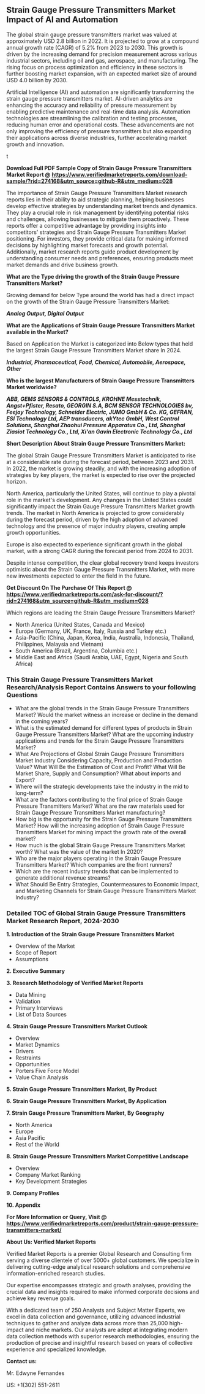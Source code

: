 <h2>Strain Gauge Pressure Transmitters Market Impact of AI and Automation</h2><p>The global strain gauge pressure transmitters market was valued at approximately USD 2.8 billion in 2022. It is projected to grow at a compound annual growth rate (CAGR) of 5.2% from 2023 to 2030. This growth is driven by the increasing demand for precision measurement across various industrial sectors, including oil and gas, aerospace, and manufacturing. The rising focus on process optimization and efficiency in these sectors is further boosting market expansion, with an expected market size of around USD 4.0 billion by 2030.</p><p>Artificial Intelligence (AI) and automation are significantly transforming the strain gauge pressure transmitters market. AI-driven analytics are enhancing the accuracy and reliability of pressure measurement by enabling predictive maintenance and real-time data analysis. Automation technologies are streamlining the calibration and testing processes, reducing human error and operational costs. These advancements are not only improving the efficiency of pressure transmitters but also expanding their applications across diverse industries, further accelerating market growth and innovation.</p>t</p><p id="" class=""><strong>Download Full PDF Sample Copy of Strain Gauge Pressure Transmitters Market Report @ <a href="https://www.verifiedmarketreports.com/download-sample/?rid=274168&utm_source=github-R&utm_medium=028" target="_blank">https://www.verifiedmarketreports.com/download-sample/?rid=274168&utm_source=github-R&utm_medium=028</a></strong></p><p>The importance of&nbsp;Strain Gauge Pressure Transmitters Market research reports lies in their ability to aid strategic planning, helping businesses develop effective strategies by understanding market trends and dynamics. They play a crucial role in risk management by identifying potential risks and challenges, allowing businesses to mitigate them proactively. These reports offer a competitive advantage by providing insights into competitors' strategies and Strain Gauge Pressure Transmitters Market positioning. For investors, they provide critical data for making informed decisions by highlighting market forecasts and growth potential. Additionally, market research reports guide product development by understanding consumer needs and preferences, ensuring products meet market demands and drive business growth.</p><p><strong>What are the&nbsp;Type driving the growth of the Strain Gauge Pressure Transmitters Market?</strong></p><p id="" class="">Growing demand for below Type around the world has had a direct impact on the growth of the Strain Gauge Pressure Transmitters Market:</p><em><strong>Analog Output, Digital Output</strong></em></p><strong>What are the&nbsp;Applications&nbsp;of Strain Gauge Pressure Transmitters Market available in the Market?</strong></p><p id="" class="">Based on Application the Market is categorized into Below types that held the largest Strain Gauge Pressure Transmitters Market share In 2024.</p><em><strong>Industrial, Pharmaceutical, Food, Chemical, Automobile, Aerospace, Other</strong></em></p><strong>Who is the largest Manufacturers of Strain Gauge Pressure Transmitters Market worldwide?</strong></p><p><em><strong>ABB, GEMS SENSORS & CONTROLS, KROHNE Messtechnik, Angst+Pfister, Resato, GEORGIN S.A, BCM SENSOR TECHNOLOGIES bv, Feejoy Technology, Schneider Electric, JUMO GmbH & Co. KG, GEFRAN, ESI Technology Ltd, AEP transducers, akYtec GmbH, West Control Solutions, Shanghai Zhaohui Pressure Apparatus Co., Ltd, Shanghai Ziasiot Technology Co., Ltd, Xi'an Gavin Electronic Technology Co., Ltd</strong></em></p><p id="" class=""><strong>Short Description About Strain Gauge Pressure Transmitters Market:</strong></p><p>The global Strain Gauge Pressure Transmitters Market is anticipated to rise at a considerable rate during the forecast period, between 2023 and 2031. In 2022, the market is growing steadily, and with the increasing adoption of strategies by key players, the market is expected to rise over the projected horizon.</p><p>North America, particularly the United States, will continue to play a pivotal role in the market's development. Any changes in the United States could significantly impact the Strain Gauge Pressure Transmitters Market growth trends. The market in North America is projected to grow considerably during the forecast period, driven by the high adoption of advanced technology and the presence of major industry players, creating ample growth opportunities.</p><p>Europe is also expected to experience significant growth in the global market, with a strong CAGR during the forecast period from 2024 to 2031.</p><p>Despite intense competition, the clear global recovery trend keeps investors optimistic about the Strain Gauge Pressure Transmitters Market, with more new investments expected to enter the field in the future.</p><p id="" class=""><strong>Get Discount On The Purchase Of This Report @ <a href="https://www.verifiedmarketreports.com/ask-for-discount/?rid=274168&utm_source=github-R&utm_medium=028" target="_blank">https://www.verifiedmarketreports.com/ask-for-discount/?rid=274168&utm_source=github-R&utm_medium=028</a></strong></p>Which regions are leading the Strain Gauge Pressure Transmitters Market?</p><ul><li>North America (United States, Canada and Mexico)</li><li>Europe (Germany, UK, France, Italy, Russia and Turkey etc.)</li><li>Asia-Pacific (China, Japan, Korea, India, Australia, Indonesia, Thailand, Philippines, Malaysia and Vietnam)</li><li>South America (Brazil, Argentina, Columbia etc.)</li><li>Middle East and Africa (Saudi Arabia, UAE, Egypt, Nigeria and South Africa)</li></ul><h3 id="" class="">This Strain Gauge Pressure Transmitters Market Research/Analysis Report Contains Answers to your following Questions</h3><ul><li>What are the global trends in the Strain Gauge Pressure Transmitters Market? Would the market witness an increase or decline in the demand in the coming years?</li><li>What is the estimated demand for different types of products in Strain Gauge Pressure Transmitters Market? What are the upcoming industry applications and trends for the Strain Gauge Pressure Transmitters Market?</li><li>What Are Projections of Global Strain Gauge Pressure Transmitters Market Industry Considering Capacity, Production and Production Value? What Will Be the Estimation of Cost and Profit? What Will Be Market Share, Supply and Consumption? What about imports and Export?</li><li>Where will the strategic developments take the industry in the mid to long-term?</li><li>What are the factors contributing to the final price of Strain Gauge Pressure Transmitters Market? What are the raw materials used for Strain Gauge Pressure Transmitters Market manufacturing?</li><li>How big is the opportunity for the Strain Gauge Pressure Transmitters Market? How will the increasing adoption of Strain Gauge Pressure Transmitters Market for mining impact the growth rate of the overall market?</li><li>How much is the global Strain Gauge Pressure Transmitters Market worth? What was the value of the market In 2020?</li><li>Who are the major players operating in the Strain Gauge Pressure Transmitters Market? Which companies are the front runners?</li><li>Which are the recent industry trends that can be implemented to generate additional revenue streams?</li><li>What Should Be Entry Strategies, Countermeasures to Economic Impact, and Marketing Channels for Strain Gauge Pressure Transmitters Market Industry?</li></ul><h3 id="" class="">Detailed TOC of Global Strain Gauge Pressure Transmitters Market Research Report, 2024-2030</h3><p id="" class=""><strong>1. Introduction of the Strain Gauge Pressure Transmitters Market</strong></p><ul><li>Overview of the Market</li><li>Scope of Report</li><li>Assumptions</li></ul><p id="" class=""><strong>2. Executive Summary</strong></p><p id="" class=""><strong>3. Research Methodology of Verified Market Reports</strong></p><ul><li>Data Mining</li><li>Validation</li><li>Primary Interviews</li><li>List of Data Sources</li></ul><p id="" class=""><strong>4. Strain Gauge Pressure Transmitters Market Outlook</strong></p><ul><li>Overview</li><li>Market Dynamics</li><li>Drivers</li><li>Restraints</li><li>Opportunities</li><li>Porters Five Force Model</li><li>Value Chain Analysis</li></ul><p id="" class=""><strong>5. Strain Gauge Pressure Transmitters Market, By Product</strong></p><p id="" class=""><strong>6. Strain Gauge Pressure Transmitters Market, By Application</strong></p><p id="" class=""><strong>7. Strain Gauge Pressure Transmitters Market, By Geography</strong></p><ul><li>North America</li><li>Europe</li><li>Asia Pacific</li><li>Rest of the World</li></ul><p id="" class=""><strong>8. Strain Gauge Pressure Transmitters Market Competitive Landscape</strong></p><ul><li>Overview</li><li>Company Market Ranking</li><li>Key Development Strategies</li></ul><p id="" class=""><strong>9. Company Profiles</strong></p><p id="" class=""><strong>10. Appendix</strong></p><p id="" class=""><strong>For More Information or Query, Visit @ <a href="https://www.verifiedmarketreports.com/product/strain-gauge-pressure-transmitters-market/" target="_blank">https://www.verifiedmarketreports.com/product/strain-gauge-pressure-transmitters-market/</a></strong></p><p id="" class=""><strong>About Us: Verified Market Reports</strong></p><p id="" class="">Verified Market Reports is a premier Global Research and Consulting firm serving a diverse clientele of over 5000+ global customers. We specialize in delivering cutting-edge analytical research solutions and comprehensive information-enriched research studies.</p><p id="" class="">Our expertise encompasses strategic and growth analyses, providing the crucial data and insights required to make informed corporate decisions and achieve key revenue goals.</p><p id="" class="">With a dedicated team of 250 Analysts and Subject Matter Experts, we excel in data collection and governance, utilizing advanced industrial techniques to gather and analyze data across more than 25,000 high-impact and niche markets. Our analysts are adept at integrating modern data collection methods with superior research methodologies, ensuring the production of precise and insightful research based on years of collective experience and specialized knowledge.</p><p id="" class=""><strong>Contact us:</strong></p><p id="" class="">Mr. Edwyne Fernandes</p><p id="" class="">US: +1(302) 551-2611</p>
